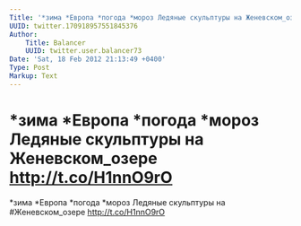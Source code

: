 ```yaml
---
Title: '*зима *Европа *погода *мороз Ледяные скульптуры на Женевском_озере http://t.co/H1nnO9rO'
UUID: twitter.170918957551845376
Author:
    Title: Balancer
    UUID: twitter.user.balancer73
Date: 'Sat, 18 Feb 2012 21:13:49 +0400'
Type: Post
Markup: Text
---
```


# *зима *Европа *погода *мороз Ледяные скульптуры на Женевском_озере http://t.co/H1nnO9rO

*зима *Европа *погода *мороз Ледяные скульптуры на
#Женевском_озере http://t.co/H1nnO9rO